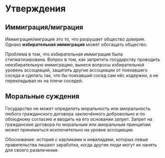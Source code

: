 # Утверждения

## Иммиграция/миграция

Иммиграция/миграция это то, что разрушает общество доверия. Однако **избирательная иммиграция** может обогащать общество. 

Проблема в том, что избирательная иммиграция была стигматизирована. Вопрос в том, как запретить государству проводить неизбирательную иммиграцию, вынеся вопросы избирательной уровень ассоциаций, защитить другие ассоциации от поехавшего соседа и сделать так, что бы поехавший сосед сам нёс издержки, а не перекладывал их на плечи соседей.

## Моральные суждения

Государство не может  определить моральность или аморальность любого гражданского договора заключённого добровольно и по обоюдному согласию и вводить на его основании запрет. Запрет на гражданские договора по моральным или аморальным принципам может приниматься исключительно на уровне ассоциации.

Обоснование: история с карликами и инвалидами, которых левые правительства лишают заработка, когда другие люди могут их нанять для своего развлечения.
